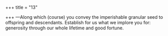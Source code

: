 +++
title = "13"

+++
—Along which (course) you convey the imperishable granular seed to  offspring and descendants.
Establish for us what we implore you for: generosity through our whole  lifetime and good fortune.